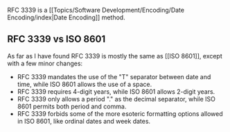 RFC 3339 is a [[Topics/Software Development/Encoding/Date Encoding/index|Date Encoding]] method.
## RFC 3339 vs ISO 8601
As far as I have found RFC 3339 is mostly the same as [[ISO 8601]], except with a few minor changes:
- RFC 3339 mandates the use of the "T" separator between date and time, while ISO 8601 allows the use of a space.
- RFC 3339 requires 4-digit years, while ISO 8601 allows 2-digit years.
- RFC 3339 only allows a period "." as the decimal separator, while ISO 8601 permits both period and comma.
- RFC 3339 forbids some of the more esoteric formatting options allowed in ISO 8601, like ordinal dates and week dates.
